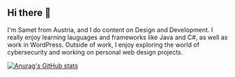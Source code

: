 ## Hi there 👋

I'm Samet from Austria, and I do content on Design and Development. I really enjoy learning lauguages and frameworks like Java and C#, as well as work in WordPress.
Outside of work, I enjoy exploring the world of cybersecurity and working on personal web design projects.

[![Anurag's GitHub stats](https://github-readme-stats.vercel.app/api?username=samettk)](https://github.com/SametTK/github-readme-stats)
